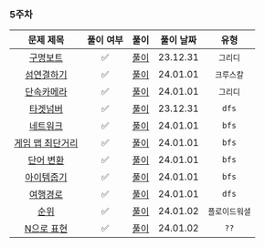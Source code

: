 ### 5주차

|                                    문제 제목                                    |  풀이 여부  |          풀이          |  풀이 날짜   |    유형    | 
|:---------------------------------------------------------------------------:|:-------:|:--------------------:|:--------:|:--------:|
|   [구명보트](https://school.programmers.co.kr/learn/courses/30/lessons/42885)   |✅|  [풀이](./구명보트.java)   | 23.12.31 |  `그리디`   |
|  [섬연결하기](https://school.programmers.co.kr/learn/courses/30/lessons/42861)   |✅|  [풀이](./섬연결하기.java)  | 24.01.01 |  `크루스칼`  |
|  [단속카메라](https://school.programmers.co.kr/learn/courses/30/lessons/42884)   |✅|  [풀이](./단속카메라.java)  | 24.01.01 |  `그리디`   |
|   [타겟넘버](https://school.programmers.co.kr/learn/courses/30/lessons/43165)   |✅|  [풀이](./타겟넘버.java)   | 23.12.31 |  `dfs`   |
|   [네트워크](https://school.programmers.co.kr/learn/courses/30/lessons/43162)   |✅|  [풀이](./네트워크.java)   | 24.01.01 |  `bfs`   |
| [게임 맵 최단거리](https://school.programmers.co.kr/learn/courses/30/lessons/1844) |✅| [풀이](./게임맵최단거리.java) | 24.01.01 |  `bfs`   |
|  [단어 변환](https://school.programmers.co.kr/learn/courses/30/lessons/43163)   |✅|  [풀이](./단어변환.java)   | 24.01.01 |  `bfs`   |
|  [아이템줍기](https://school.programmers.co.kr/learn/courses/30/lessons/87694)   |✅|  [풀이](./아이템줍기.java)  | 24.01.01 |  `bfs`   |
|   [여행경로](https://school.programmers.co.kr/learn/courses/30/lessons/43164)   |✅|  [풀이](./여행경로.java)   | 24.01.01 |  `dfs`   |
|    [순위](https://school.programmers.co.kr/learn/courses/30/lessons/49191)    |✅|   [풀이](./순위.java)    | 24.01.02 | `플로이드워셜` |
|  [N으로 표현](https://school.programmers.co.kr/learn/courses/30/lessons/42895)  |✅|  [풀이](./N으로표현.java)  | 24.01.02 |   `??`   |

